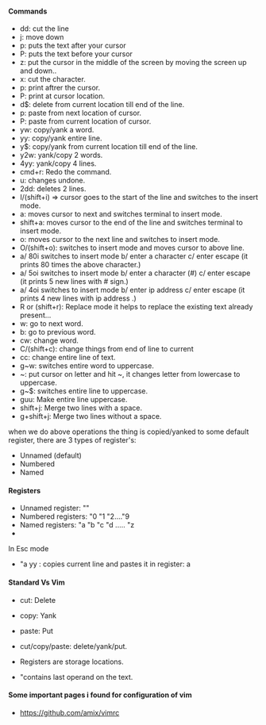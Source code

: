 #### Commands

- dd: cut the line
- j: move down
- p: puts the text after your cursor
- P: puts the text before your cursor
- z: put the cursor in the middle of the screen by moving the screen up and down..
- x: cut the character.
- p: print aftrer the cursor.
- P: print at cursor location.
- d$: delete from current location till end of the line.
- p: paste from next location of cursor. 
- P: paste from current location of cursor.
- yw: copy/yank a word.
- yy: copy/yank entire line.
- y$: copy/yank from current location till end of the line.
- y2w: yank/copy 2 words.
- 4yy: yank/copy 4 lines.
- cmd+r: Redo the command.
- u: changes undone.
- 2dd: deletes 2 lines.
- I/(shift+i) => cursor goes to the start of the line and switches to the insert mode.
- a: moves cursor to next and switches terminal to insert mode.
- shift+a: moves cursor to the end of the line and switches terminal to insert mode.
- o: moves cursor to the next line and switches to insert mode.
- O/(shift+o): switches to insert mode and moves cursor to above line.
-  a/ 80i switches to insert mode
   b/ enter a character
   c/ enter escape (it prints 80 times the above character.)
-  a/ 5oi switches to insert mode
   b/ enter a character (#)
   c/ enter escape (it prints 5 new lines with # sign.)
-  a/ 4oi switches to insert mode
   b/ enter ip address
   c/ enter escape (it prints 4 new lines with ip address .)
- R or (shift+r): Replace mode it helps to replace the existing text already present...
- w: go to next word.
- b: go to previous word.
- cw: change word.
- C/(shift+c): change things from end of line to current
- cc: change entire line of text.
- g~w: switches entire word to uppercase.
- ~: put cursor on letter and hit ~, it changes letter from lowercase to uppercase.
- g~$: switches entire line to uppercase.
- guu: Make entire line uppercase.
- shift+j: Merge two lines with a space.
- g+shift+j: Merge two lines without a space.

when we do above operations the thing is copied/yanked to some default register, there are 3 types of register's:
- Unnamed (default)
- Numbered
- Named

#### Registers
- Unnamed register: ""
- Numbered registers: "0 "1 "2...."9
- Named registers: "a "b "c "d ..... "z
- 
In Esc mode
 - "a yy : copies current line and pastes it in register: a


#### Standard Vs Vim

- cut: Delete
- copy: Yank
- paste: Put

- cut/copy/paste: delete/yank/put.
- Registers are storage locations.
- "contains last operand on the text.

#### Some important pages i found for configuration of vim
- https://github.com/amix/vimrc

